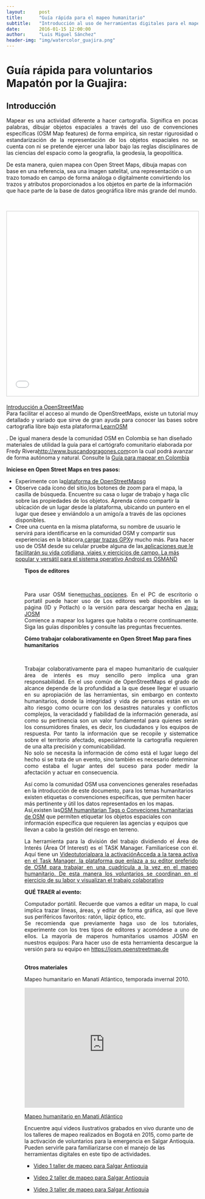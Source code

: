 ```yaml
---
layout:     post
title:      "Guía rápida para el mapeo humanitario"
subtitle:   "Introducción al uso de herramientas digitales para el mapeo humanitario"
date:       2016-01-15 12:00:00
author:     "Luis Miguel Sánchez"
header-img: "img/watercolor_guajira.png"
---
```


<H1>Guía rápida para voluntarios
Mapatón por la Guajira:</H1>

<H2><b>Introducción</H2></b>

<p align="justify">Mapear es una actividad diferente a hacer cartografía. Significa en pocas palabras, dibujar
objetos espaciales a través del uso de convenciones específicas (OSM Map features) de forma empírica, sin restar rigurosidad o
estandarización de la representación de los objetos espaciales no se cuenta con ni se pretende ejercer una labor bajo las reglas disciplinares de las ciencias del espacio como la geografía, la geodesia, la geopolítica.
<br>

De esta manera, quien mapea con Open Street Maps, dibuja mapas con base en una referencia, sea una imagen satelital, una representación o un trazo tomado en campo de forma análoga o digitalmente convirtiendo los trazos y atributos
proporcionados a los objetos en parte de la información que hace parte de la base de datos geográfica libre más grande del mundo.</p>
<br>

<iframe src="//es.slideshare.net/slideshow/embed_code/key/jx4NC6iUb1A4vl" width="595" height="485" frameborder="0" marginwidth="0" marginheight="0" scrolling="no" style="border:1px solid #CCC; border-width:1px; margin-bottom:5px; max-width: 100%;" allowfullscreen> </iframe> 

<p align="justify"><a href="//es.slideshare.net/j3m/introduccin-a-openstreetmap" title="Introducción a OpenStreetMap" target="_blank">Introducción a OpenStreetMap</a>
<br>
Para facilitar el acceso al mundo de OpenStreetMaps, existe un tutorial muy detallado y variado que sirve de gran ayuda para conocer las bases sobre cartografía libre bajo esta plataforma:<a href="http://learnosm.org/es/">LearnOSM</a></p>. De igual manera desde la comunidad OSM en Colombia se han diseñado materiales de utilidad la guía para el cartógrafo comunitario elaborada por Fredy Rivera<a href="http://www.buscandodragones.com/">http://www.buscandogragones.com</a>con la cual podrá avanzar de forma autónoma y natural. Consulte la <a href="http://wiki.openstreetmap.org/wiki/Gu%C3%ADa_para_mapear_en_Colombia">Guía para mapear en Colombia</a></p>

<p><b>Iniciese en Open Street Maps en tres pasos:</b></p>

<ul>
<p align="justify"><li>Experimente con la<a href="http://www.osm.org/">plataforma de OpenStreetMapsg</a>
<li>Observe cada ícono del sitio,los botones de zoom para el mapa, la casilla de búsqueda. Encuentre
su casa o lugar de trabajo y haga clic sobre las propiedades de los objetos. Aprenda cómo compartir la ubicación de un lugar desde la plataforma, ubicando un puntero en el lugar que desee y enviándolo a un amigo/a a través de las opciones disponibles.

<li>Cree una cuenta en la misma plataforma, su nombre de usuario le servirá para identificarse en la comunidad OSM y compartir sus experiencias en la bitácora,<a href="http://wiki.openstreetmap.org/wiki/ES:Upload">cargar trazas GPX</a></u>y mucho más.  Para hacer uso de OSM desde su celular pruebe alguna de las<a href="http://wiki.openstreetmap.org/wiki/Software/Mobile">
</a><a href="http://wiki.openstreetmap.org/wiki/Software/Mobile">aplicaciones que le facilitarán su vida cotidiana, viajes y ejercicios de campo. La más popular y versátil para el sistema operativo Android es <a href="https://play.google.com/store/apps/details?id=net.osmand&amp;hl=es&amp;usg=AFQjCNH-T5YsI4wgCo4hHd5xu-80FrLXlw&amp;sig2=osOUAhWJjK8g_nciVhcfgg">OSMAND</a>
<ul></p>

<p><b>Tipos de editores</b></p>
<br>
<p align="justify">Para usar OSM tiene<a href="http://wiki.openstreetmap.org/wiki/Editors">muchas opciones</a>. En el PC de escritorio o portatil puede hacer uso de Los editores web disponibles en la página (ID y Potlach) o la versión para descargar hecha en <a href="https://es.wikipedia.org/wiki/Java_%28lenguaje_de_programaci%C3%B3n%29">Java: JOSM</a>
<br> Comience a mapear los lugares que habita o recorre continuamente. Siga las guías disponibles y consulte las preguntas frecuentes.</p>

<p><b>Cómo trabajar colaborativamente en Open Street Map para fines humanitarios</b></p>
<br>

<p align="justify">Trabajar colaborativamente para el mapeo humanitario de cualquier área de interés es muy sencillo pero implica una gran responsabilidad. En el uso común de OpenStreetMaps el grado de alcance depende de la profundidad a la que desee llegar el usuario en su apropiación de las herramientas, sin embargo en contexto humanitarios, donde la integridad y vida de personas están en un alto riesgo como ocurre con los desastres naturales y conflictos complejos, la veracidadd y fiabilidad de la información generada, así como su pertinencia son un valor fundamental para quienes serán los consumidores finales, es decir, los ciudadanos y los equipos de respuesta. Por tanto la información que se recopile y sistematice sobre el territorio afectado, especialmente la cartografía requieren de una alta precisión y comunicabilidad.
<br>
No solo se necesita la información de cómo está el lugar luego del hecho si se trata de un evento, sino también es necesario determinar como estaba el lugar antes del suceso para poder medir la afectación y actuar en consecuencia.

<p>Así como la 	comunidad OSM usa convenciones generales reseñadas en
la introducción de este documento, para los temas humanitarios
existen etiquetas o convenciones específicas, que permiten hacer
más pertinente y útil los datos representados en los mapas. Así,existen las<a href="http://wiki.openstreetmap.org/wiki/Humanitarian_OSM_Tags">OSM humanitarian  Tags o Conveciones humanitarias de OSM</a></u>
que permiten etiquetar los objetos espaciales con información específica que requieren las agencias y equipos
que llevan a cabo la gestión del riesgo en terreno.</p>

<p align="justify"> La herramienta para la división del trabajo dividiendo el Área de Interés (Área Of 	Interest) es el TASK Manager. Familiarícese con él. Aquí tiene un <u><a href="http://www.youtube.com/watch?v=OE4esODrixc">Videotutorial</a>para la activación</u><a href="https://tasks.hotosm.org/project/1409#task/66">Acceda a la tarea activa en el Task Manager, la plataforma que enlaza a su editor preferido de OSM para trabajar en una cuadrícula a la vez en el mapeo humanitario. De esta manera los voluntarios se coordinan en el ejercicio de su labor y visualizan el trabajo colaborativo</a></p>

<p><b>QUÉ TRAER al evento:</b></p>

<p align="justify">Computador 	portátil. Recuerde que vamos a editar un mapa, lo cual implica 	trazar líneas, áreas, y editar de forma gráfica, así que lleve sus periféricos favoritos: ratón, lápiz óptico, etc.
<br>
Se recomienda que previamente haga uso de los tutoriales, experimente con los tres tipos de editores y acomódese a uno de
ellos. La mayoría de maperos humanitarios usamos JOSM en nuestros equipos: Para hacer uso de esta herramienta descargue la versión para su equipo en <a href="https://josm.openstreetmap.de/">https://josm.openstreetmap.de</a>

<p><br><b>Otros materiales</b></p>

<p align="justify"> Mapeo humanitario en Manatí
Atlántico, temporada invernal 2010.</p>
<iframe width="420" height="315" src="https://www.youtube.com/embed/vjkNxaR7knQ" frameborder="0" allowfullscreen></iframe>
<p><a href="http://trewa.co/2011/08/21/mapeando-el-municipio-de-manati-atlantico/">Mapeo humanitario en Manati Atlántico</a></u></p>

<p>Encuentre aquí videos ilustrativos grabados en vivo durante uno de los talleres de mapeo realizados en Bogotá en 2015, como parte de la activación de voluntarios para la emergencia en Salgar Antioquia. Pueden servirle para familiarizarse con el manejo de las herramientas digitales en este tipo de actividades.</p>

<ul>
<p><li><a href="https://youtu.be/U4UxdnXKFCI">Video 1 taller de mapeo para Salgar Antioquia</p>
<p><li><a href="https://youtu.be/USHRJGJM1Bg">Video 2 taller de mapeo para Salgar Antioquia</p>
<p><li><a href="https://youtu.be/fklfyKDPZuU">Video 3 taller de mapeo para Salgar Antioquia</p>
</ul>
